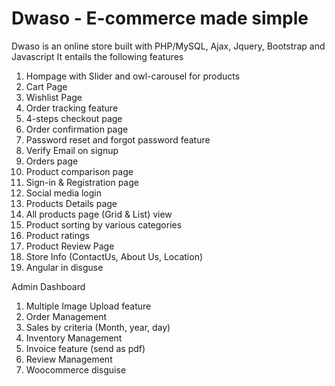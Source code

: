 # Dwaso - E-commerce made simple
Dwaso is an online store built with PHP/MySQL, Ajax, Jquery, Bootstrap and Javascript
It entails the following features
1. Hompage with Slider and owl-carousel for products
2. Cart Page
3. Wishlist Page
4. Order tracking feature
5. 4-steps checkout page
5. Order confirmation page
6. Password reset and forgot password feature
5. Verify Email on signup
7. Orders page
8. Product comparison page
9. Sign-in & Registration page
10. Social media login
11. Products Details page
12. All products page (Grid & List) view
13. Product sorting by various categories
14. Product ratings
15. Product Review Page
16. Store Info (ContactUs, About Us, Location)
17. Angular in disguse

Admin Dashboard
1. Multiple Image Upload feature
2. Order Management
3. Sales by criteria (Month, year, day)
4. Inventory Management
5. Invoice feature (send as pdf)
6. Review Management
7. Woocommerce disguise
